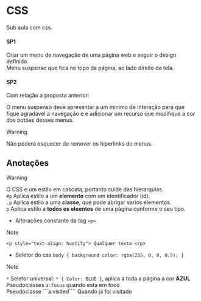 # CSS <!-- isso é um comentário -->

Sub aula com css.

#### SP1

Criar um menu de navegação de uma página web e seguir o design definido. <br>
Menu suspenso que fica no topo da página, ao lado direito da tela.

#### SP2

Com relação a proposta anterior:

O menu suspenso deve apresentar a um minimo de interação para que fique agradável a navegação e e adicionar um recurso que modifique a cor dos botões desses menus.

>[!WARNING]
> Não poderá esquecer de remover os hiperlinks do menus.


## Anotações

>[!WARNING]
> O CSS e um estilo em cascata, portanto cuide das hierarquias.<br>
> ```#p``` Aplica estilo a um __elemento__ com um identificador (id). <br>
> ```.p``` Aplica estilo a uma __classe__, que pode abrigar varios elementos. <br>
> ```p``` Aplica estilo a __todos os eleentos__ de uma página conforme o seu tipo. <br>

- Alterações constante da tag ```<p>```
>[!NOTE]
> ```<p style="text-align: hustify"> Qualquer texto </p>```

- Seletor do css ```
body {
    background color: rgba(255, 0, 0, 0.5);
} ```

> [!NOTE]
> ```*``` Seletor universal: ```* { Color: BLUE }```, aplica a toda a página a cor __AZUL__<br>
> Pseudoclasses ```a:focus``` quando esta em foco<br>
> Pseudoclasse ```a:visited```` Quando já foi visitado<br>
